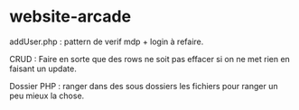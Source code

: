# website-arcade

addUser.php : pattern de verif mdp + login à refaire.

CRUD : Faire en sorte que des rows ne soit pas effacer si on ne met rien en faisant un update.

Dossier PHP : ranger dans des sous dossiers les fichiers pour ranger un peu mieux la chose.